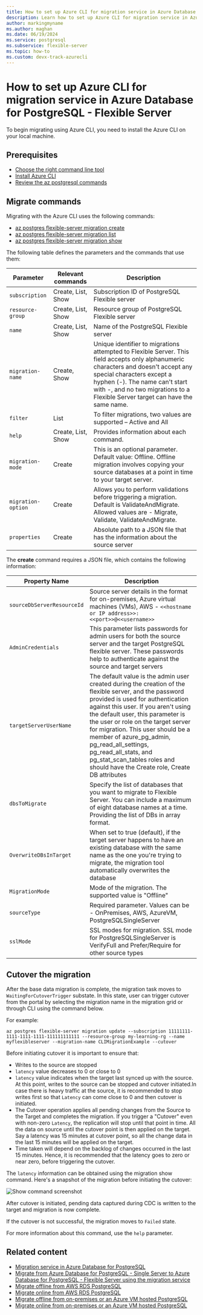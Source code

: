 ```yaml
---
title: How to set up Azure CLI for migration service in Azure Database for PostgreSQL - Flexible Server
description: Learn how to set up Azure CLI for migration service in Azure Database for PostgreSQL - Flexible Server and begin migrating your data.
author: markingmyname
ms.author: maghan
ms.date: 06/19/2024
ms.service: postgresql
ms.subservice: flexible-server
ms.topic: how-to
ms.custom: devx-track-azurecli
---
```


# How to set up Azure CLI for migration service in Azure Database for PostgreSQL - Flexible Server

To begin migrating using Azure CLI, you need to install the Azure CLI on your local machine.

## Prerequisites

- [Choose the right command line tool](/CLI/azure/choose-the-right-azure-command-line-tool)
- [Install Azure CLI](/cli/azure/install-azure-cli)
- [Review the az postgresql commands](/cli/azure/postgres?view=azure-cli-latest)

## Migrate commands

Migrating with the Azure CLI uses the following commands:

- [az postgres flexible-server migration create](/cli/azure/postgres/flexible-server/migration#az-postgres-flexible-server-migration-create)
- [az postgres flexible-server migration list](/cli/azure/postgres/flexible-server/migration#az-postgres-flexible-server-migration-list)
- [az postgres flexible-server migration show](/cli/azure/postgres/flexible-server/migration#az-postgres-flexible-server-migration-show)

The following table defines the parameters and the commands that use them:

| Parameter | Relevant commands | Description |
| --- | --- | --- |
| `subscription` | Create, List, Show | Subscription ID of PostgreSQL Flexible server |
| `resource-group` | Create, List, Show | Resource group of PostgreSQL Flexible server |
| `name` | Create, List, Show | Name of the PostgreSQL Flexible server |
| `migration-name` | Create, Show | Unique identifier to migrations attempted to Flexible Server. This field accepts only alphanumeric characters and doesn't accept any special characters except a hyphen (-). The name can't start with -, and no two migrations to a Flexible Server target can have the same name. |
| `filter` | List | To filter migrations, two values are supported – Active and All  
| `help` | Create, List, Show | Provides information about each command. |
| `migration-mode` | Create | This is an optional parameter. Default value: Offline. Offline migration involves copying your source databases at a point in time to your target server. |
| `migration-option` | Create | Allows you to perform validations before triggering a migration. Default is ValidateAndMigrate. Allowed values are - Migrate, Validate, ValidateAndMigrate.
| `properties` | Create | Absolute path to a JSON file that has the information about the source server |

The **create** command requires a JSON file, which contains the following information:

| Property Name | Description |
| --- | --- |
| `sourceDbServerResourceId` | Source server details in the format for on-premises, Azure virtual machines (VMs), AWS - `<<hostname or IP address>>:<<port>>@<<username>>` |
| `AdminCredentials` | This parameter lists passwords for admin users for both the source server and the target PostgreSQL flexible server. These passwords help to authenticate against the source and target servers |
| `targetServerUserName` | The default value is the admin user created during the creation of the flexible server, and the password provided is used for authentication against this user. If you aren't using the default user, this parameter is the user or role on the target server for migration. This user should be a member of azure_pg_admin, pg_read_all_settings, pg_read_all_stats, and pg_stat_scan_tables roles and should have the Create role, Create DB attributes |
| `dbsToMigrate` | Specify the list of databases that you want to migrate to Flexible Server. You can include a maximum of eight database names at a time. Providing the list of DBs in array format. |
| `OverwriteDBsInTarget` | When set to true (default), if the target server happens to have an existing database with the same name as the one you're trying to migrate, the migration tool automatically overwrites the database |
| `MigrationMode` | Mode of the migration. The supported value is "Offline" |
| `sourceType` | Required parameter. Values can be - OnPremises, AWS, AzureVM, PostgreSQLSingleServer |
| `sslMode` | SSL modes for migration. SSL mode for PostgreSQLSingleServer is VerifyFull and Prefer/Require for other source types |

## Cutover the migration

After the base data migration is complete, the migration task moves to `WaitingForCutoverTrigger` substate. In this state, user can trigger cutover from the portal by selecting the migration name in the migration grid or through CLI using the command below.

For example:

```azurecli-interactive
az postgres flexible-server migration update --subscription 11111111-1111-1111-1111-111111111111 --resource-group my-learning-rg --name myflexibleserver --migration-name CLIMigrationExample --cutover
```

Before initiating cutover it is important to ensure that:

- Writes to the source are stopped
- `latency` value decreases to 0 or close to 0
- `latency` value indicates when the target last synced up with the source. At this point, writes to the source can be stopped and cutover initiated.In case there is heavy traffic at the source, it is recommended to stop writes first so that `Latency` can come close to 0 and then cutover is initiated.
- The Cutover operation applies all pending changes from the Source to the Target and completes the migration. If you trigger a "Cutover" even with non-zero `Latency`, the replication will stop until that point in time. All the data on source until the cutover point is then applied on the target. Say a latency was 15 minutes at cutover point, so all the change data in the last 15 minutes will be applied on the target. 
- Time taken will depend on the backlog of changes occurred in the last 15 minutes. Hence, it is recommended that the latency goes to zero or near zero, before triggering the cutover. 

The `latency` information can be obtained using the migration show command.
Here's a snapshot of the migration before initiating the cutover:

![Show command screenshot](../media/online_cli_aws/show-cli-sample-screenshot.png)

After cutover is initiated, pending data captured during CDC is written to the target and migration is now complete.

If the cutover is not successful, the migration moves to `Failed` state.

For more information about this command, use the `help` parameter.

## Related content

- [Migration service in Azure Database for PostgreSQL](../../concepts-migration-service-postgresql.md)
- [Migrate from Azure Database for PostgreSQL - Single Server to Azure Database for PostgreSQL - Flexible Server using the migration service](../../tutorial-migration-service-single-to-flexible.md)
- [Migrate offline from AWS RDS PostgreSQL](../../tutorial-migration-service-aws-offline.md)
- [Migrate online from AWS RDS PostgreSQL](../../tutorial-migration-service-aws-online.md)
- [Migrate offline from on-premises or an Azure VM hosted PostgreSQL](../../tutorial-migration-service-iaas-offline.md)
- [Migrate online from on-premises or an Azure VM hosted PostgreSQL](../../tutorial-migration-service-iaas-online.md)
 
